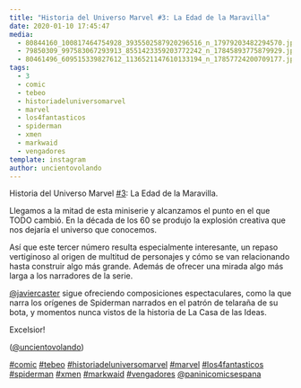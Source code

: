 ```yaml
---
title: "Historia del Universo Marvel #3: La Edad de la Maravilla"
date: 2020-01-10 17:45:47
media: 
  - 80844160_100817464754928_3935502587920296516_n_17979203482294570.jpg
  - 79850309_997583067293913_8551423359203772242_n_17845893775879929.jpg
  - 80461496_609515339827612_1136521147610133194_n_17857724200709177.jpg
tags: 
  - 3
  - comic
  - tebeo
  - historiadeluniversomarvel
  - marvel
  - los4fantasticos
  - spiderman
  - xmen
  - markwaid
  - vengadores
template: instagram
author: uncientovolando
---
```


Historia del Universo Marvel [#3](/tags/3): La Edad de la Maravilla.

Llegamos a la mitad de esta miniserie y alcanzamos el punto en el que TODO cambió. En la década de los 60 se produjo la explosión creativa que nos dejaría el universo que conocemos.

Así que este tercer número resulta especialmente interesante, un repaso vertiginoso al origen de multitud de personajes y cómo se van relacionando hasta construir algo más grande. Además de ofrecer una mirada algo más larga a los narradores de la serie.

[@javiercaster](https://instagram.com/javiercaster) sigue ofreciendo composiciones espectaculares, como la que narra los orígenes de Spiderman narrados en el patrón de telaraña de su bota, y momentos nunca vistos de la historia de La Casa de las Ideas.

Excelsior!

([@uncientovolando](https://instagram.com/uncientovolando))

[#comic](/tags/comic) [#tebeo](/tags/tebeo) [#historiadeluniversomarvel](/tags/historiadeluniversomarvel) [#marvel](/tags/marvel) [#los4fantasticos](/tags/los4fantasticos) [#spiderman](/tags/spiderman) [#xmen](/tags/xmen) [#markwaid](/tags/markwaid) [#vengadores](/tags/vengadores) [@paninicomicsespana](https://instagram.com/paninicomicsespana)
